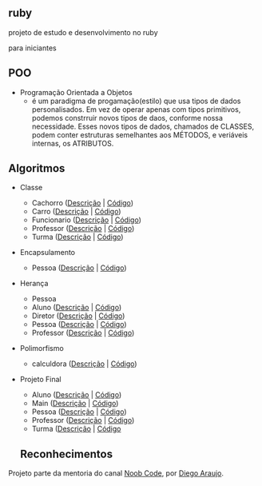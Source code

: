 ## ruby 
projeto de estudo e desenvolvimento no ruby

para iniciantes

## POO

* Programação Orientada a Objetos
  * é um paradigma de progamação(estilo) que usa tipos de dados personalisados.
  Em vez de operar apenas com tipos primitivos, podemos constrruir novos tipos de daos,         conforme nossa necessidade. 
  Esses novos tipos de dados, chamados de CLASSES, podem conter estruturas semelhantes aos     MÉTODOS, e veriáveis internas, os ATRIBUTOS.
  
## Algoritmos

* Classe
  * Cachorro ([Descrição](https://youtu.be/p90UU7Pwh1U) | [Código](/algoritimo/cachorro.rb))
  * Carro ([Descrição](https://youtu.be/p90UU7Pwh1U) | [Código](/algoritimo/carro.rb))
  * Funcionario ([Descrição](https://youtu.be/p90UU7Pwh1U) | [Código](/algoritimo/funcionario.rb))
  * Professor ([Descrição](https://youtu.be/p90UU7Pwh1U) | [Código](/algoritimo/professor.rb))
  * Turma ([Descrição](https://youtu.be/p90UU7Pwh1U) | [Código](/algoritimo/turma.rb))
* Encapsulamento  
  * Pessoa ([Descrição](https://www.youtube.com/watch?v=NYDWIYTvu4w&t=1s) | [Código](/encapsulamento/pessoa.rb))
* Herança
  * Pessoa
  * Aluno ([Descrição](https://www.youtube.com/watch?v=qJZoLQDr7Es&t=23s) | [Código](/heranca/pessoa/aluno.rb))
  * Diretor ([Descrição](https://www.youtube.com/watch?v=qJZoLQDr7Es&t=23s) | [Código](/heranca/pessoa/diretor.rb))
  * Pessoa ([Descrição](https://www.youtube.com/watch?v=qJZoLQDr7Es&t=23s) | [Código](/heranca/pessoa/pessoa.rb))
  * Professor ([Descrição](https://www.youtube.com/watch?v=qJZoLQDr7Es&t=23s) | [Código](/heranca/pessoa/professor.rb))
* Polimorfismo
  * calculdora ([Descrição](https://www.youtube.com/watch?v=qJZoLQDr7Es&t=23s) | [Código](https://github.com/levinaval/ruby/blob/master/polimorfismo/calculadora.rb))
* Projeto Final
  * Aluno ([Descrição](https://youtu.be/6pKVQDZEzcY) | [Código](/projeto_final/aluno.rb))
  * Main ([Descrição](https://youtu.be/6pKVQDZEzcY) | [Código](/projeto_final/main.rb))
  * Pessoa ([Descrição](https://youtu.be/6pKVQDZEzcY) | [Código](/projeto_final/pessoa.rb))
  * Professor ([Descrição](https://youtu.be/6pKVQDZEzcY) | [Código](/projeto_final/professor.rb))
  * Turma ([Descrição](https://youtu.be/6pKVQDZEzcY) | [Código](/projeto_final/turma.rb)

  ## Reconhecimentos

Projeto parte da mentoria do canal [Noob Code](https://www.youtube.com/channel/UCE7utsNu7u7HqoZDT2OdUiA), por [Diego Araujo](https://github.com/diegoshakan).
